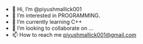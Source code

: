 - 👋 Hi, I’m @piyushmallick001
- 👀 I’m interested in PROGRAMMING.
- 🌱 I’m currently learning  C++
- 💞️ I’m looking to collaborate on ...
- 📫 How to reach me piyushmallick001@gmail.com

<!---
piyushmallick001/piyushmallick001 is a ✨ special ✨ repository because its `README.md` (this file) appears on your GitHub profile.
You can click the Preview link to take a look at your changes.
--->
